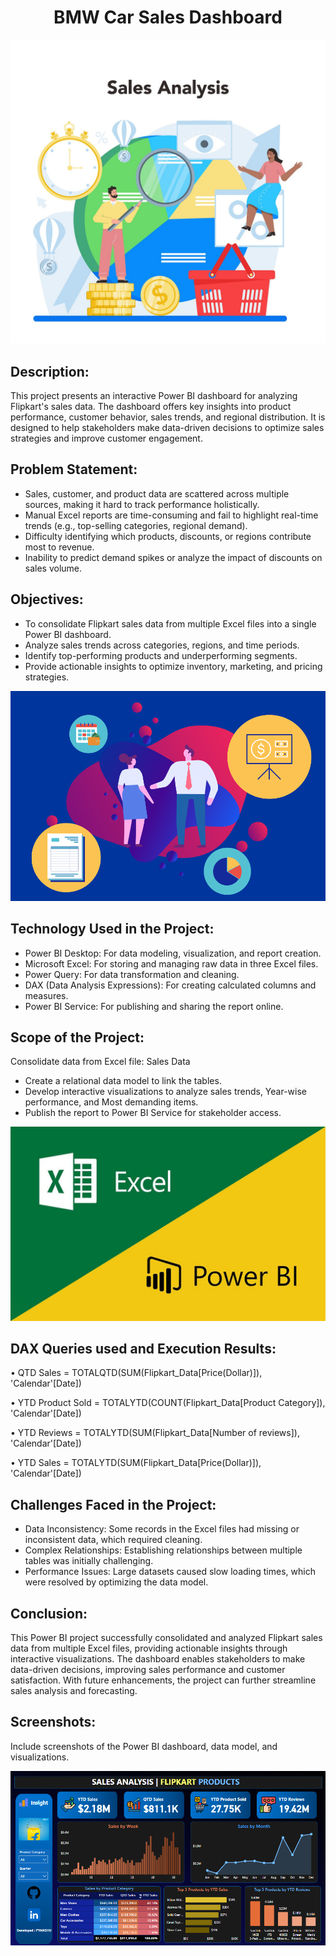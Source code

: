 # <div align="center">BMW Car Sales Dashboard</div>

![Intro](https://github.com/PyanshuXd/Power_Bi_FlipkartSales/blob/02038d42c728d3296a71b598d8941b7c0026227b/Images_Used/Intro.jpg)

## Description:

This project presents an interactive Power BI dashboard for analyzing Flipkart's sales data. The dashboard offers key insights into product performance, customer behavior, sales trends, and regional distribution. It is designed to help stakeholders make data-driven decisions to optimize sales strategies and improve customer engagement.

## Problem Statement:
- Sales, customer, and product data are scattered across multiple sources, making it hard to track performance holistically.
- Manual Excel reports are time-consuming and fail to highlight real-time trends (e.g., top-selling categories, regional demand).
- Difficulty identifying which products, discounts, or regions contribute most to revenue.
- Inability to predict demand spikes or analyze the impact of discounts on sales volume.

## Objectives:
- To consolidate Flipkart sales data from multiple Excel files into a single Power BI dashboard.
- Analyze sales trends across categories, regions, and time periods.
- Identify top-performing products and underperforming segments.
- Provide actionable insights to optimize inventory, marketing, and pricing strategies.

![Objective](https://github.com/PyanshuXd/Power_Bi_FlipkartSales/blob/02038d42c728d3296a71b598d8941b7c0026227b/Images_Used/objective.png)

## Technology Used in the Project:
- Power BI Desktop: For data modeling, visualization, and report creation.
- Microsoft Excel: For storing and managing raw data in three Excel files.
- Power Query: For data transformation and cleaning.
- DAX (Data Analysis Expressions): For creating calculated columns and measures.
- Power BI Service: For publishing and sharing the report online.

## Scope of the Project:
Consolidate data from Excel file: Sales Data
- Create a relational data model to link the tables.
- Develop interactive visualizations to analyze sales trends, Year-wise performance, and Most demanding items.
- Publish the report to Power BI Service for stakeholder access.

![requirement](https://github.com/PyanshuXd/Power_Bi_FlipkartSales/blob/02038d42c728d3296a71b598d8941b7c0026227b/Images_Used/tools.jpeg)

## DAX Queries used and Execution Results:

•	QTD Sales = TOTALQTD(SUM(Flipkart_Data[Price(Dollar)]), 'Calendar'[Date])

•	YTD Product Sold = TOTALYTD(COUNT(Flipkart_Data[Product Category]), 'Calendar'[Date])

•	YTD Reviews = TOTALYTD(SUM(Flipkart_Data[Number of  reviews]), 'Calendar'[Date])

•	YTD Sales = TOTALYTD(SUM(Flipkart_Data[Price(Dollar)]), 'Calendar'[Date])

## Challenges Faced in the Project:
- Data Inconsistency: Some records in the Excel files had missing or inconsistent data, which required cleaning.
- Complex Relationships: Establishing relationships between multiple tables was initially challenging.
- Performance Issues: Large datasets caused slow loading times, which were resolved by optimizing the data model.

## Conclusion:
This Power BI project successfully consolidated and analyzed Flipkart sales data from multiple Excel files, providing actionable insights through interactive visualizations. The dashboard enables stakeholders to make data-driven decisions, improving sales performance and customer satisfaction. With future enhancements, the project can further streamline sales analysis and forecasting.

## Screenshots:
Include screenshots of the Power BI dashboard, data model, and visualizations.

![Page 1](https://github.com/PyanshuXd/Power_Bi_FlipkartSales/blob/02038d42c728d3296a71b598d8941b7c0026227b/Images_Used/Dashboard.png)
